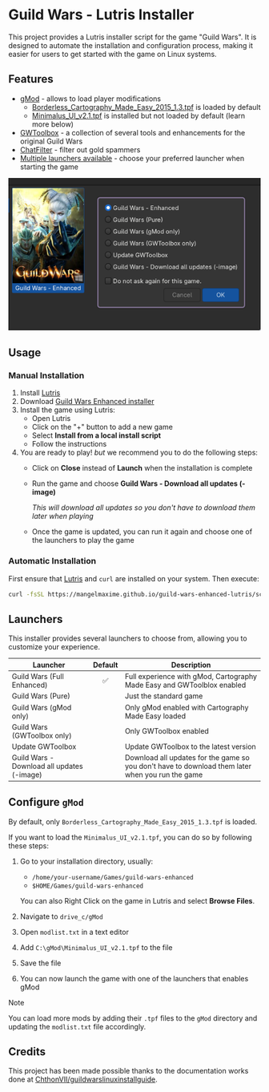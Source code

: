 # Guild Wars - Lutris Installer

This project provides a Lutris installer script for the game "Guild Wars". It is designed to automate the installation and configuration process, making it easier for users to get started with the game on Linux systems.

## Features

- [gMod](https://github.com/gwdevhub/gMod) - allows to load player modifications
    - [Borderless_Cartography_Made_Easy_2015_1.3.tpf](https://wiki.guildwars.com/wiki/Player-made_Modifications/Cartography_Index) is loaded by default
    - [Minimalus_UI_v2.1.tpf](https://wiki.guildwars.com/wiki/User:Jujin/Minimalus_UI_Mod) is installed but not loaded by default (learn more below)
- [GWToolbox](https://www.gwtoolbox.com/) - a collection of several tools and enhancements for the original Guild Wars
- [ChatFilter](https://guildwarslegacy.com/forum/thread/2956-chat-filter-filter-out-gold-spammers/) - filter out gold spammers
- [Multiple launchers available](#launchers) - choose your preferred launcher when starting the game

<p align="center">
  <img src="./pictures/showcase-multiple-launchers.png" alt="Picture showcasing the multiple launchers options"/>
</p>

## Usage

### Manual Installation

1. Install [Lutris](https://lutris.net/)
2. Download [Guild Wars Enhanced installer](https://mangelmaxime.github.io/guild-wars-enhanced-lutris/scripts/guild-wars-enhanced.yml)
3. Install the game using Lutris:
   - Open Lutris
   - Click on the "+" button to add a new game
   - Select **Install from a local install script**
   - Follow the instructions
4. You are ready to play! *but* we recommend you to do the following steps:
    - Click on **Close** instead of **Launch** when the installation is complete
    - Run the game and choose **Guild Wars - Download all updates (-image)**

        *This will download all updates so you don't have to download them later when playing*

    - Once the game is updated, you can run it again and choose one of the launchers to play the game

### Automatic Installation

First ensure that [Lutris](https://lutris.net/) and `curl` are installed on your system. Then execute:

```bash
curl -fsSL https://mangelmaxime.github.io/guild-wars-enhanced-lutris/scripts/install.sh | bash
```

## Launchers

This installer provides several launchers to choose from, allowing you to customize your experience.

| Launcher                                   | Default | Description                                                                                      |
| ------------------------------------------ | :-----: | ------------------------------------------------------------------------------------------------ |
| Guild Wars (Full Enhanced)                 |   ✅    | Full experience with gMod, Cartography Made Easy and GWToolblox enabled                          |
| Guild Wars (Pure)                          |         | Just the standard game                                                                           |
| Guild Wars (gMod only)                     |         | Only gMod enabled with Cartography Made Easy loaded                                              |
| Guild Wars (GWToolbox only)                |         | Only GWToolbox enabled                                                                           |
| Update GWToolbox                           |         | Update GWToolbox to the latest version                                                           |
| Guild Wars - Download all updates (-image) |         | Download all updates for the game so you don't have to download them later when you run the game |

## Configure `gMod`

By default, only `Borderless_Cartography_Made_Easy_2015_1.3.tpf` is loaded.

If you want to load the `Minimalus_UI_v2.1.tpf`, you can do so by following these steps:

1. Go to your installation directory, usually:

    - `/home/your-username/Games/guild-wars-enhanced`
    - `$HOME/Games/guild-wars-enhanced`

    You can also Right Click on the game in Lutris and select **Browse Files**.

2. Navigate to `drive_c/gMod`
3. Open `modlist.txt` in a text editor
4. Add `C:\gMod\Minimalus_UI_v2.1.tpf` to the file
5. Save the file
6. You can now launch the game with one of the launchers that enables gMod

> [!NOTE]
> You can load more mods by adding their `.tpf` files to the `gMod` directory and updating the `modlist.txt` file accordingly.

## Credits

This project has been made possible thanks to the documentation works done at [ChthonVII/guildwarslinuxinstallguide](https://github.com/ChthonVII/guildwarslinuxinstallguide).
